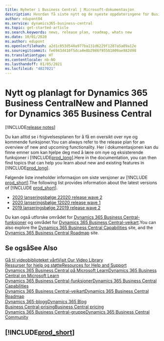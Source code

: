 ```yaml
---
title: Nyheter i Business Central | Microsoft-dokumentasjon
description: Hvordan få siste nytt og de nyeste oppdateringene for Business Central.
author: edupont04
ms.service: dynamics365-business-central
ms.topic: get-started-article
ms.search.keywords: news, release plan, roadmap, whats new
ms.date: 10/01/2020
ms.author: edupont
ms.openlocfilehash: a2d1c053d540a977ba131d6229f1287a5a09a12e
ms.sourcegitcommit: fe6943d410f5dca4e8b2986f95501009ae982d98
ms.translationtype: HT
ms.contentlocale: nb-NO
ms.lasthandoff: 01/05/2021
ms.locfileid: "4827021"
---
```

# <a name="new-and-planned-for-dynamics-365-business-central"></a><span data-ttu-id="64b68-103">Nytt og planlagt for Dynamics 365 Business Central</span><span class="sxs-lookup"><span data-stu-id="64b68-103">New and Planned for Dynamics 365 Business Central</span></span>

[!INCLUDE[release notes](includes/release-notes.md)]

<span data-ttu-id="64b68-104">Du kan alltid se i frigivelsesplanen for å få en oversikt over nye og kommende funksjoner.</span><span class="sxs-lookup"><span data-stu-id="64b68-104">You can always refer to the release plan for an overview of new and upcoming functionality.</span></span> <span data-ttu-id="64b68-105">Her i dokumentasjonen kan du finne emner som kan hjelpe deg med å lære om nye og eksisterende funksjoner i [!INCLUDE[prod_long](includes/prod_long.md)].</span><span class="sxs-lookup"><span data-stu-id="64b68-105">Here in the documentation, you can then find topics that can help you learn about new and existing features in [!INCLUDE[prod_long](includes/prod_long.md)].</span></span> 

<span data-ttu-id="64b68-106">Følgende liste inneholder informasjon om siste versjoner av [!INCLUDE [prod_short](includes/prod_short.md)].</span><span class="sxs-lookup"><span data-stu-id="64b68-106">The following list provides information about the latest versions of [!INCLUDE [prod_short](includes/prod_short.md)].</span></span>  

* [<span data-ttu-id="64b68-107">2020 lanseringsbølge 2</span><span class="sxs-lookup"><span data-stu-id="64b68-107">2020 release wave 2</span></span>](/dynamics365-release-plan/2020wave2/smb/dynamics365-business-central/planned-features)  
* [<span data-ttu-id="64b68-108">2020 lanseringsbølge 1</span><span class="sxs-lookup"><span data-stu-id="64b68-108">2020 release wave 1</span></span>](/dynamics365-release-plan/2020wave1/dynamics365-business-central/planned-features)  
* [<span data-ttu-id="64b68-109">2019 lanseringsbølge 2</span><span class="sxs-lookup"><span data-stu-id="64b68-109">2019 release wave 2</span></span>](/dynamics365-release-plan/2019wave2/dynamics365-business-central/planned-features)  

<span data-ttu-id="64b68-110">Du kan også utforske området for [Dynamics 365 Business Central-funksjoner](https://dynamics.microsoft.com/business-central/capabilities/) og området for [Dynamics 365 Business Central-veikart](https://dynamics.microsoft.com/roadmap/business-central/).</span><span class="sxs-lookup"><span data-stu-id="64b68-110">You can also explore the [Dynamics 365 Business Central Capabilities](https://dynamics.microsoft.com/business-central/capabilities/) site, and the [Dynamics 365 Business Central Roadmap](https://dynamics.microsoft.com/roadmap/business-central/) site.</span></span>  

## <a name="see-also"></a><span data-ttu-id="64b68-111">Se også</span><span class="sxs-lookup"><span data-stu-id="64b68-111">See Also</span></span>

[<span data-ttu-id="64b68-112">Gå til videobiblioteket vårt</span><span class="sxs-lookup"><span data-stu-id="64b68-112">Visit Our Video Library</span></span>](across-videos.md)  
[<span data-ttu-id="64b68-113">Ressurser for hjelp og støtte</span><span class="sxs-lookup"><span data-stu-id="64b68-113">Resources for Help and Support</span></span>](product-help-and-support.md)  
[<span data-ttu-id="64b68-114">Dynamics 365 Business Central på Microsoft Learn</span><span class="sxs-lookup"><span data-stu-id="64b68-114">Dynamics 365 Business Central on Microsoft Learn</span></span>](/learn/dynamics365/business-central?WT.mc_id=dyn365bc_landingpage-docs)  
[<span data-ttu-id="64b68-115">Dynamics 365 Business Central-funksjoner</span><span class="sxs-lookup"><span data-stu-id="64b68-115">Dynamics 365 Business Central Capabilities</span></span>](https://dynamics.microsoft.com/business-central/capabilities/)  
[<span data-ttu-id="64b68-116">Dynamics 365 Business Central-veikart</span><span class="sxs-lookup"><span data-stu-id="64b68-116">Dynamics 365 Business Central Roadmap</span></span>](https://dynamics.microsoft.com/roadmap/business-central/)  
[<span data-ttu-id="64b68-117">Dynamics 365-blogg</span><span class="sxs-lookup"><span data-stu-id="64b68-117">Dynamics 365 Blog</span></span>](https://cloudblogs.microsoft.com/dynamics365/it/product/business-central/)  
[<span data-ttu-id="64b68-118">Business Central-prising</span><span class="sxs-lookup"><span data-stu-id="64b68-118">Business Central pricing</span></span>](https://dynamics.microsoft.com/business-central/overview/#pricing)  
[<span data-ttu-id="64b68-119">Dynamics 365 Business Central-gruppe</span><span class="sxs-lookup"><span data-stu-id="64b68-119">Dynamics 365 Business Central Community</span></span>](https://community.dynamics.com/business/)

## [!INCLUDE[prod_short](includes/free_trial_md.md)]
